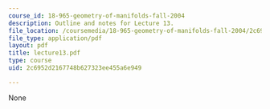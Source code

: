 ```yaml
---
course_id: 18-965-geometry-of-manifolds-fall-2004
description: Outline and notes for Lecture 13.
file_location: /coursemedia/18-965-geometry-of-manifolds-fall-2004/2c6952d2167748b627323ee455a6e949_lecture13.pdf
file_type: application/pdf
layout: pdf
title: lecture13.pdf
type: course
uid: 2c6952d2167748b627323ee455a6e949

---
```

None